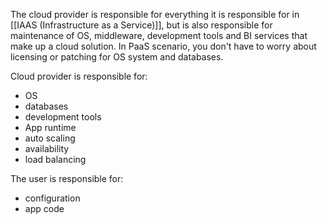 The cloud provider is responsible for everything it is responsible for in [[IAAS (Infrastructure as a Service)]], but is also responsible for maintenance
  of OS, middleware, development tools and BI services that make up a cloud solution. In PaaS scenario, you don't have to worry about licensing or patching for OS system and databases.
  
Cloud provider is responsible for:
* OS 
* databases
* development tools
* App runtime
* auto scaling 
* availability
* load balancing

The user is responsible for:
- configuration
- app code